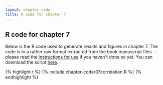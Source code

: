 ```yaml
---
layout: chapter-code
title: R code for chapter 7
---
```


## R code for chapter 7
Below is the R code used to generate results and figures in chapter 7.
The code is in a rather raw format extracted from the book manuscript files -- please read the [instructions for use](instructions.html) if you haven't done so yet.
You can download the script <a href="https://raw.githubusercontent.com/spatstat/book/gh-pages/_includes/chapter-code/07correlation.R">here</a>.

{% highlight r %}
{% include chapter-code/07correlation.R %}
{% endhighlight %}
